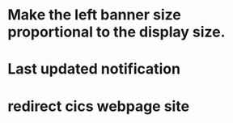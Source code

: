 # Make the left banner size proportional to the display size.

# Last updated notification

# redirect cics webpage site